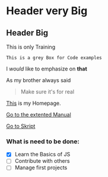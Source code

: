 # Header very Big
## Header Big

This is only Training

```This is a grey Box for Code examples```

I *would* like to emphasize on **that**

As my brother always said

>Make sure it's for real

[This](http://www.littleorange.de) is my Homepage.

[Go to the extented Manual](Manual_one)
    
[Go to Skript](articel_content.js)

### What is need to be done:

- [x] Learn the Basics of JS
- [ ] Contribute with others
- [ ] Manage first projects
